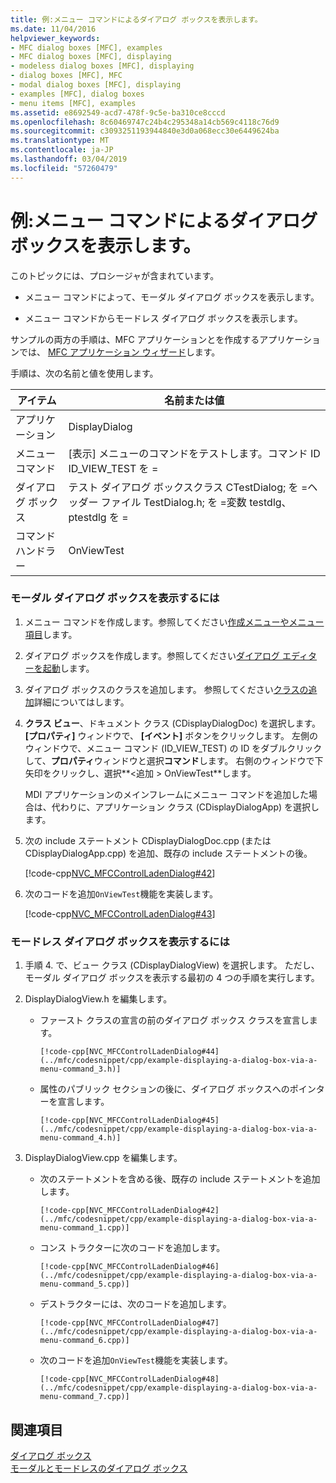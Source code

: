 ```yaml
---
title: 例:メニュー コマンドによるダイアログ ボックスを表示します。
ms.date: 11/04/2016
helpviewer_keywords:
- MFC dialog boxes [MFC], examples
- MFC dialog boxes [MFC], displaying
- modeless dialog boxes [MFC], displaying
- dialog boxes [MFC], MFC
- modal dialog boxes [MFC], displaying
- examples [MFC], dialog boxes
- menu items [MFC], examples
ms.assetid: e8692549-acd7-478f-9c5e-ba310ce8cccd
ms.openlocfilehash: 8c60469747c24b4c295348a14cb569c4118c76d9
ms.sourcegitcommit: c3093251193944840e3d0a068ecc30e6449624ba
ms.translationtype: MT
ms.contentlocale: ja-JP
ms.lasthandoff: 03/04/2019
ms.locfileid: "57260479"
---
```

# <a name="example-displaying-a-dialog-box-via-a-menu-command"></a>例:メニュー コマンドによるダイアログ ボックスを表示します。

このトピックには、プロシージャが含まれています。

- メニュー コマンドによって、モーダル ダイアログ ボックスを表示します。

- メニュー コマンドからモードレス ダイアログ ボックスを表示します。

サンプルの両方の手順は、MFC アプリケーションとを作成するアプリケーションでは、 [MFC アプリケーション ウィザード](../mfc/reference/mfc-application-wizard.md)します。

手順は、次の名前と値を使用します。

|アイテム|名前または値|
|----------|-------------------|
|アプリケーション|DisplayDialog|
|メニュー コマンド|[表示] メニューのコマンドをテストします。コマンド ID ID_VIEW_TEST を =|
|ダイアログ ボックス|テスト ダイアログ ボックスクラス CTestDialog; を =ヘッダー ファイル TestDialog.h; を =変数 testdlg、ptestdlg を =|
|コマンド ハンドラー|OnViewTest|

### <a name="to-display-a-modal-dialog-box"></a>モーダル ダイアログ ボックスを表示するには

1. メニュー コマンドを作成します。参照してください[作成メニューやメニュー項目](../windows/creating-a-menu.md)します。

1. ダイアログ ボックスを作成します。参照してください[ダイアログ エディターを起動](../windows/creating-a-new-dialog-box.md)します。

1. ダイアログ ボックスのクラスを追加します。 参照してください[クラスの追加](../ide/adding-a-class-visual-cpp.md)詳細についてはします。

1. **クラス ビュー**、ドキュメント クラス (CDisplayDialogDoc) を選択します。 **[プロパティ]** ウィンドウで、 **[イベント]** ボタンをクリックします。 左側のウィンドウで、メニュー コマンド (ID_VIEW_TEST) の ID をダブルクリックして、**プロパティ**ウィンドウと選択**コマンド**します。 右側のウィンドウで下矢印をクリックし、選択**\<追加 > OnViewTest**します。

   MDI アプリケーションのメインフレームにメニュー コマンドを追加した場合は、代わりに、アプリケーション クラス (CDisplayDialogApp) を選択します。

1. 次の include ステートメント CDisplayDialogDoc.cpp (または CDisplayDialogApp.cpp) を追加、既存の include ステートメントの後。

   [!code-cpp[NVC_MFCControlLadenDialog#42](../mfc/codesnippet/cpp/example-displaying-a-dialog-box-via-a-menu-command_1.cpp)]

1. 次のコードを追加`OnViewTest`機能を実装します。

   [!code-cpp[NVC_MFCControlLadenDialog#43](../mfc/codesnippet/cpp/example-displaying-a-dialog-box-via-a-menu-command_2.cpp)]

### <a name="to-display-a-modeless-dialog-box"></a>モードレス ダイアログ ボックスを表示するには

1. 手順 4. で、ビュー クラス (CDisplayDialogView) を選択します。 ただし、モーダル ダイアログ ボックスを表示する最初の 4 つの手順を実行します。

1. DisplayDialogView.h を編集します。

   - ファースト クラスの宣言の前のダイアログ ボックス クラスを宣言します。

         [!code-cpp[NVC_MFCControlLadenDialog#44](../mfc/codesnippet/cpp/example-displaying-a-dialog-box-via-a-menu-command_3.h)]

   - 属性のパブリック セクションの後に、ダイアログ ボックスへのポインターを宣言します。

         [!code-cpp[NVC_MFCControlLadenDialog#45](../mfc/codesnippet/cpp/example-displaying-a-dialog-box-via-a-menu-command_4.h)]

1. DisplayDialogView.cpp を編集します。

   - 次のステートメントを含める後、既存の include ステートメントを追加します。

         [!code-cpp[NVC_MFCControlLadenDialog#42](../mfc/codesnippet/cpp/example-displaying-a-dialog-box-via-a-menu-command_1.cpp)]

   - コンス トラクターに次のコードを追加します。

         [!code-cpp[NVC_MFCControlLadenDialog#46](../mfc/codesnippet/cpp/example-displaying-a-dialog-box-via-a-menu-command_5.cpp)]

   - デストラクターには、次のコードを追加します。

         [!code-cpp[NVC_MFCControlLadenDialog#47](../mfc/codesnippet/cpp/example-displaying-a-dialog-box-via-a-menu-command_6.cpp)]

   - 次のコードを追加`OnViewTest`機能を実装します。

         [!code-cpp[NVC_MFCControlLadenDialog#48](../mfc/codesnippet/cpp/example-displaying-a-dialog-box-via-a-menu-command_7.cpp)]

## <a name="see-also"></a>関連項目

[ダイアログ ボックス](../mfc/dialog-boxes.md)<br/>
[モーダルとモードレスのダイアログ ボックス](../mfc/modal-and-modeless-dialog-boxes.md)

